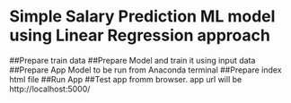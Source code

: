 # Simple Salary Prediction ML model using Linear Regression approach
##Prepare train data
##Prepare Model and train it using input data
##Prepare App Model to be run from Anaconda terminal
##Prepare index html file
##Run App
##Test app fromm browser. app url will be http://localhost:5000/
